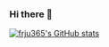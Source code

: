 ### Hi there 👋

[![frju365's GitHub stats](https://github-readme-stats.vercel.app/api?username=frju365)](https://github.com/anuraghazra/github-readme-stats)

<!--
**frju365/frju365** is a ✨ _special_ ✨ repository because its `README.md` (this file) appears on your GitHub profile.

Here are some ideas to get you started:

- 🔭 I’m currently working on ...
- 🌱 I’m currently learning ...
- 👯 I’m looking to collaborate on ...
- 🤔 I’m looking for help with ...
- 💬 Ask me about ...
- 📫 How to reach me: ...
- 😄 Pronouns: ...
- ⚡ Fun fact: ...
-->
